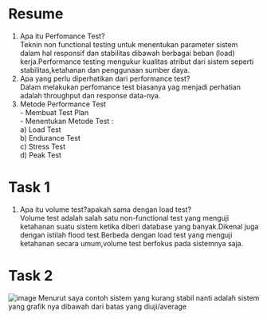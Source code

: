 # Resume
1. Apa itu Perfomance Test?
<br>Teknin non functional testing untuk menentukan parameter sistem dalam hal responsif dan stabilitas dibawah berbagai beban (load) kerja.Performance testing mengukur kualitas atribut dari sistem seperti stabilitas,ketahanan dan penggunaan sumber daya. 
2. Apa yang perlu diperhatikan dari performance test? 
<br>Dalam melakukan perfomance test biasanya yag menjadi perhatian adalah throughput dan response data-nya.
3. Metode Performance Test
<br>- Membuat Test Plan
<br>- Menentukan Metode Test :
<br>a) Load Test
<br>b) Endurance Test
<br>c) Stress Test
<br>d) Peak Test
# Task 1
1. Apa itu volume test?apakah sama dengan load test?
<br> Volume test adalah salah satu non-functional test yang menguji ketahanan suatu sistem ketika diberi database yang banyak.Dikenal juga dengan istilah flood test.Berbeda dengan load test yang menguji ketahanan secara umum,volume test berfokus pada sistemnya saja.
# Task 2
![image](https://user-images.githubusercontent.com/81450117/161108409-136d26e4-c67f-48ad-ac38-8207476d6aae.png)
Menurut saya contoh sistem yang kurang stabil nanti adalah sistem yang grafik nya dibawah dari batas yang diuji/average
